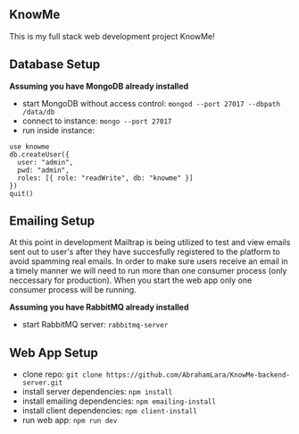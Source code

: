 ## KnowMe

This is my full stack web development project KnowMe!

## Database Setup

__Assuming you have MongoDB already installed__

* start MongoDB without access control: `mongod --port 27017 --dbpath /data/db`
* connect to instance: `mongo --port 27017`
* run inside instance:
```
use knowme
db.createUser({
  user: "admin",
  pwd: "admin",
  roles: [{ role: "readWrite", db: "knowme" }]
})
quit()
```

## Emailing Setup

At this point in development Mailtrap is being utilized to test and view emails sent out to user's after they have succesfully registered to the platform to avoid spamming real emails. In order to make sure users receive an email in a timely manner we will need to run more than one consumer process (only neccessary for production). When you start the web app only one consumer process will be running.

__Assuming you have RabbitMQ already installed__

* start RabbitMQ server: `rabbitmq-server`

## Web App Setup

* clone repo: `git clone https://github.com/AbrahamLara/KnowMe-backend-server.git`
* install server dependencies: `npm install`
* install emailing dependencies: `npm emailing-install`
* install client dependencies: `npm client-install`
* run web app: `npm run dev`
